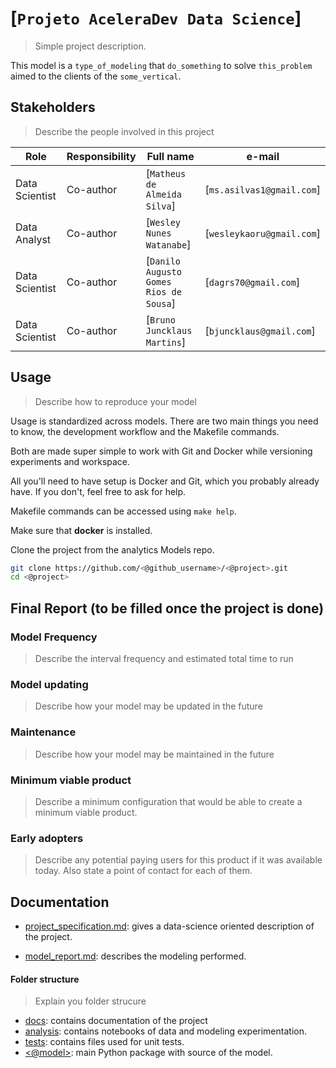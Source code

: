 # [`Projeto AceleraDev Data Science`]
> Simple project description.

This model is a `type_of_modeling` that `do_something` to solve `this_problem` aimed to the clients of the `some_vertical`.

## Stakeholders
> Describe the people involved in this project

| Role                 | Responsibility         | Full name                | e-mail       |
| -----                | ----------------       | -----------              | ---------    |
| Data Scientist       | Co-author                 | [`Matheus de Almeida Silva`]            | [`ms.asilvas1@gmail.com`] |
| Data Analyst         | Co-author                 | [`Wesley Nunes Watanabe`]               | [`wesleykaoru@gmail.com`] |
| Data Scientist       | Co-author                 | [`Danilo Augusto Gomes Rios de Sousa`]  | [`dagrs70@gmail.com`]     |
| Data Scientist       | Co-author                 | [`Bruno Juncklaus Martins`]             | [`bjuncklaus@gmail.com`]  |

## Usage
> Describe how to reproduce your model

Usage is standardized across models. There are two main things you need to know, the development workflow and the Makefile commands.

Both are made super simple to work with Git and Docker while versioning experiments and workspace.

All you'll need to have setup is Docker and Git, which you probably already have. If you don't, feel free to ask for help.

Makefile commands can be accessed using `make help`.


Make sure that **docker** is installed.

Clone the project from the analytics Models repo.
```bash
git clone https://github.com/<@github_username>/<@project>.git
cd <@project>
```


## Final Report (to be filled once the project is done)

### Model Frequency

> Describe the interval frequency and estimated total time to run

### Model updating

> Describe how your model may be updated in the future

### Maintenance

> Describe how your model may be maintained in the future

### Minimum viable product

> Describe a minimum configuration that would be able to create a minimum viable product.

### Early adopters

> Describe any potential paying users for this product if it was available today. Also state a point of contact for each of them.

## Documentation

* [project_specification.md](./docs/project_specification.md): gives a data-science oriented description of the project.

* [model_report.md](./docs/model_report.md): describes the modeling performed.


#### Folder structure
>Explain you folder strucure

* [docs](./docs): contains documentation of the project
* [analysis](./analysis/): contains notebooks of data and modeling experimentation.
* [tests](./tests/): contains files used for unit tests.
* [<@model>](./<@model>/): main Python package with source of the model.
